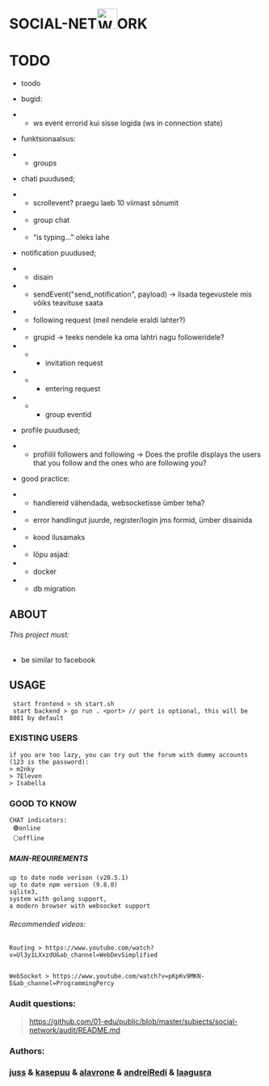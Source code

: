 # SOCIAL-NET<img src="https://01.kood.tech/git/kasepuu/social-network/raw/branch/master/frontend/src/logo.svg" alt="Website Icon" width="40" height="40" />ORK

# TODO

- toodo

* bugid:
* - ws event errorid kui sisse logida (ws in connection state)

* funktsionaalsus:
* - groups

* chati puudused;
* - scrollevent? praegu laeb 10 viimast sõnumit
* - group chat
* - "is typing..." oleks lahe

* notification puudused;
* - disain
* - sendEvent("send_notification", payload) -> lisada tegevustele mis võiks teavituse saata
* - following request (meil nendele eraldi lahter?)
* - grupid -> teeks nendele ka oma lahtri nagu followeridele?
* - - invitation request
* - - entering request
* - - group eventid

* profile puudused;
* - profiilil followers and following -> Does the profile displays the users that you follow and the ones who are following you?

* good practice:
* - handlereid vähendada, websocketisse ümber teha?
* - error handlingut juurde, register/login jms formid, ümber disainida
* - kood ilusamaks

* - lõpu asjad:
* - docker
* - db migration

## ABOUT

###### This project must:

- be similar to facebook

## USAGE

```
 start frontend > sh start.sh
 start backend > go run . <port> // port is optional, this will be 8081 by default
```

### EXISTING USERS

```
if you are too lazy, you can try out the forum with dummy accounts (123 is the password):
> m2nky
> 7Eleven
> Isabella
```

### GOOD TO KNOW

```
CHAT indicators:
 🟢online
 ⚪offline
```

##### MAIN-REQUIREMENTS

```
up to date node verison (v20.5.1)
up to date npm version (9.8.0)
sqlite3,
system with golang support,
a modern browser with websocket support
```

###### Recommended videos:

```
Routing > https://www.youtube.com/watch?v=Ul3y1LXxzdU&ab_channel=WebDevSimplified


WebSocket > https://www.youtube.com/watch?v=pKpKv9MKN-E&ab_channel=ProgrammingPercy
```

### Audit questions:

> https://github.com/01-edu/public/blob/master/subjects/social-network/audit/README.md

### Authors:

### [juss](https://01.kood.tech/git/juss) & [kasepuu](https://01.kood.tech/git/kasepuu) & [alavrone](https://01.kood.tech/git/alavrone) & [andreiRedi](https://01.kood.tech/git/andreiRedi) & [laagusra](https://01.kood.tech/git/laagusra)
